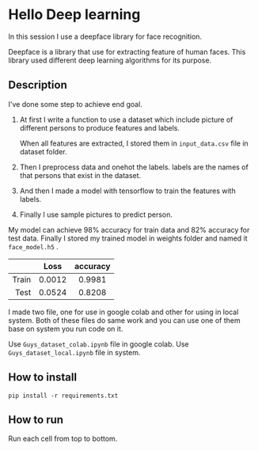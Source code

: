# Hello Deep learning

In this session I use a deepface library for face recognition. 

Deepface is a library that use for extracting feature of human faces. 
This library used different deep learning algorithms for its purpose.

## Description

I've done some step to achieve end goal.

1. At first I write a function to use a dataset which include picture of different persons to produce features and labels.

   When all features are extracted, I stored them in ```input_data.csv``` file in dataset folder.

2. Then I preprocess data and onehot the labels. labels are the names of that persons that exist in the dataset.

3. And then I made a model with tensorflow to train the features with labels.

4. Finally I use sample pictures to predict person.

  My model can achieve 98% accuracy for train data and 82% accuracy for test data. Finally I stored my trained model in weights folder and named it ```face_model.h5``` .
 
 |           |       Loss     |        accuracy     |
 |---------: | :----------------: |:----------------: |
 |    Train            |       0.0012            |        0.9981           |
 |    Test            |        0.0524           |        0.8208           |
 
I made two file, one for use in google colab and other for using in local system. Both of these files do same work and you can use one of them base on system you run code on it.

Use ```Guys_dataset_colab.ipynb``` file in google colab.
Use ```Guys_dataset_local.ipynb``` file in system.    

## How to install

```
pip install -r requirements.txt
```

##  How to run

Run each cell from top to bottom.


